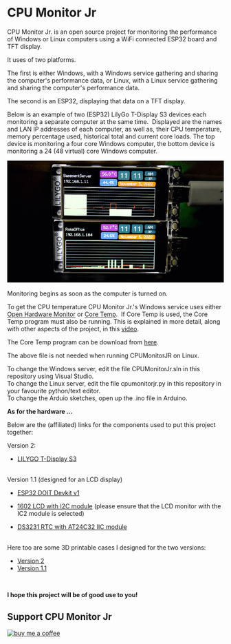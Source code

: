 


# CPU Monitor Jr

CPU Monitor Jr. is an open source project for monitoring the performance of Windows or Linux computers using a WiFi connected ESP32 board and TFT display.

It uses of two platforms. 

The first is either Windows, with a Windows service gathering and sharing the computer's performance data, or Linux, with a Linux service gathering and sharing the computer's performance data.  

The second is an ESP32, displaying that data on a TFT display.

Below is an example of two (ESP32) LilyGo T-Display S3 devices each monitoring a separate computer at the same time.  Displayed are the names and LAN IP addresses of each computer, as well as, their CPU temperature, memory percentage used, historical total and current core loads. The top device is monitoring a four core Windows computer, the bottom device is monitoring a 24 (48 virtual) core Windows computer.

![TFT Display](/images/TFT.gif)

Monitoring begins as soon as the computer is turned on.

To get the CPU temperature CPU Monitor Jr.'s Windows service uses either [Open Hardware Monitor](https://openhardwaremonitor.org/) or [Core Temp](https://www.alcpu.com/CoreTemp/).  If Core Temp is used, the Core Temp program must also be running. This is explained in more detail, along with other aspects of the project, in this [video](https://www.youtube.com/watch?v=5jUwFiMfWok&t=885s).

The Core Temp program can be download from [here](https://www.alcpu.com/CoreTemp/). 

The above file is not needed when running CPUMonitorJR on Linux.<br>

To change the Windows server, edit the file CPUMonitorJr.sln in this repository using Visual Studio.<br>
To change the Linux server, edit the file cpumonitorjr.py in this repository in your favourite python/text editor.<br>
To change the Arduio sketches, open up the .ino file in Arduino.<br>


**As for the hardware ...**

Below are the (affiliated) links for the components used to put this project together:

Version 2:
- [LILYGO T-Display S3](https://s.click.aliexpress.com/e/_DexRAdn) 

<br>
Version 1.1 (designed for an LCD display)

- [ESP32 DOIT Devkit v1](https://www.aliexpress.com/item/1005004268911484.html) 

- [1602 LCD with I2C module](https://s.click.aliexpress.com/e/_DdQpVNT) (please ensure that the LCD monitor with the IC2 module is selected) 
- [DS3231 RTC with AT24C32 IIC module](https://s.click.aliexpress.com/e/_DcRLOPT) 

<br>
Here too are some 3D printable cases I designed for the two versions:

- [Version 2](https://www.printables.com/model/339237-lilygo-t-display-s3-without-header-pins-case)  <br>
- [Version 1.1](https://www.printables.com/model/339266-enclosure-lcd-1602-esp32-ds3232rtc-i2c)

<br>

**I hope this project will be of good use to you!**

## Support CPU Monitor Jr

[<img alt="buy me  a coffee" width="200px" src="https://cdn.buymeacoffee.com/buttons/v2/default-blue.png" />](https://www.buymeacoffee.com/roblatour)


